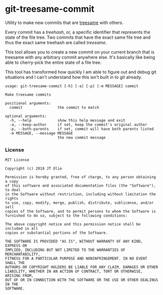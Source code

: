 # git-treesame-commit

Utility to make new commits that are
[treesame](https://git-scm.com/docs/git-log#_history_simplification)
with others.

Every commit has a _treehash_, or, a specific identifier that represents
the state of the file tree. Two commits that have the exact same file
tree and thus the exact same treehash are called _treesame_.

This tool allows you to create a new commit on your current branch that
is treesame with any arbitrary commit anywhere else. It's basically like
being able to cherry-pick the entire state of a file tree.

This tool has transformed how quickly I am able to figure out and
debug git situations and I can't understand how this isn't built in to
git already.

```
usage: git-treesame-commit [-h] [-a] [-p] [-m MESSAGE] commit

Make treesame commits

positional arguments:
  commit                the commit to match

optional arguments:
  -h, --help            show this help message and exit
  -a, --keep-author     if set, keep the commit's original author
  -p, --both-parents    if set, commit will have both parents listed
  -m MESSAGE, --message MESSAGE
                        the new commit message
```

### License

```
MIT License

Copyright (c) 2018 JT Olio

Permission is hereby granted, free of charge, to any person obtaining a copy
of this software and associated documentation files (the "Software"), to deal
in the Software without restriction, including without limitation the rights
to use, copy, modify, merge, publish, distribute, sublicense, and/or sell
copies of the Software, and to permit persons to whom the Software is
furnished to do so, subject to the following conditions:

The above copyright notice and this permission notice shall be included in all
copies or substantial portions of the Software.

THE SOFTWARE IS PROVIDED "AS IS", WITHOUT WARRANTY OF ANY KIND, EXPRESS OR
IMPLIED, INCLUDING BUT NOT LIMITED TO THE WARRANTIES OF MERCHANTABILITY,
FITNESS FOR A PARTICULAR PURPOSE AND NONINFRINGEMENT. IN NO EVENT SHALL THE
AUTHORS OR COPYRIGHT HOLDERS BE LIABLE FOR ANY CLAIM, DAMAGES OR OTHER
LIABILITY, WHETHER IN AN ACTION OF CONTRACT, TORT OR OTHERWISE, ARISING FROM,
OUT OF OR IN CONNECTION WITH THE SOFTWARE OR THE USE OR OTHER DEALINGS IN THE
SOFTWARE.
```
